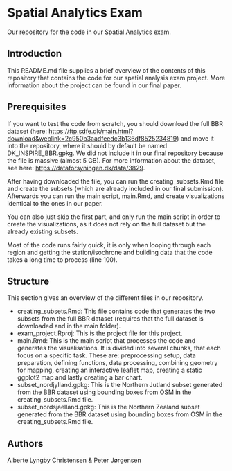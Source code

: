 # Spatial Analytics Exam
Our repository for the code in our Spatial Analytics exam.

## Introduction
This README.md file supplies a brief overview of the contents of this repository that contains the code for our spatial analysis exam project. More information about the project can be found in our final paper.

## Prerequisites
If you want to test the code from scratch, you should download the full BBR dataset (here: https://ftp.sdfe.dk/main.html?download&weblink=2c950b3aadfeedc3b136df8525234819) and move it into the repository, where it should by default be named DK_INSPIRE_BBR.gpkg. We did not include it in our final repository because the file is massive (almost 5 GB). For more information about the dataset, see here: https://dataforsyningen.dk/data/3829. 

After having downloaded the file, you can run the creating_subsets.Rmd file and create the subsets (which are already included in our final submission). Afterwards you can run the main script, main.Rmd, and create visualizations identical to the ones in our paper. 

You can also just skip the first part, and only run the main script in order to create the visualizations, as it does not rely on the full dataset but the already existing subsets.

Most of the code runs fairly quick, it is only when looping through each region and getting the station/isochrone and building data that the code takes a long time to process (line 100).


## Structure
This section gives an overview of the different files in our repository.
* creating_subsets.Rmd: This file contains code that generates the two subsets from the full BBR dataset (requires that the full dataset is downloaded and in the main folder).
* exam_project.Rproj: This is the project file for this project.
* main.Rmd: This is the main script that processes the code and generates the visualisations. It is divided into several chunks, that each focus on a specific task. These are: preprocessing setup, data preparation, defining functions, data processing, combining geometry for mapping, creating an interactive leaflet map, creating a static ggplot2 map and lastly creating a bar chart.
* subset_nordjylland.gpkg: This is the Northern Jutland subset generated from the BBR dataset using bounding boxes from OSM in the creating_subsets.Rmd file.
* subset_nordsjaelland.gpkg: This is the Northern Zealand subset generated from the BBR dataset using bounding boxes from OSM in the creating_subsets.Rmd file.


## Authors
Alberte Lyngby Christensen & Peter Jørgensen

